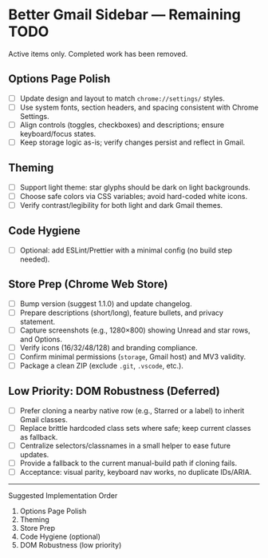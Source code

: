 # Better Gmail Sidebar — Remaining TODO

Active items only. Completed work has been removed.

## Options Page Polish
- [ ] Update design and layout to match `chrome://settings/` styles.
- [ ] Use system fonts, section headers, and spacing consistent with Chrome Settings.
- [ ] Align controls (toggles, checkboxes) and descriptions; ensure keyboard/focus states.
- [ ] Keep storage logic as-is; verify changes persist and reflect in Gmail.

## Theming
- [ ] Support light theme: star glyphs should be dark on light backgrounds.
- [ ] Choose safe colors via CSS variables; avoid hard-coded white icons.
- [ ] Verify contrast/legibility for both light and dark Gmail themes.

## Code Hygiene
- [ ] Optional: add ESLint/Prettier with a minimal config (no build step needed).

## Store Prep (Chrome Web Store)
- [ ] Bump version (suggest 1.1.0) and update changelog.
- [ ] Prepare descriptions (short/long), feature bullets, and privacy statement.
- [ ] Capture screenshots (e.g., 1280×800) showing Unread and star rows, and Options.
- [ ] Verify icons (16/32/48/128) and branding compliance.
- [ ] Confirm minimal permissions (`storage`, Gmail host) and MV3 validity.
- [ ] Package a clean ZIP (exclude `.git`, `.vscode`, etc.).

## Low Priority: DOM Robustness (Deferred)
- [ ] Prefer cloning a nearby native row (e.g., Starred or a label) to inherit Gmail classes.
- [ ] Replace brittle hardcoded class sets where safe; keep current classes as fallback.
- [ ] Centralize selectors/classnames in a small helper to ease future updates.
- [ ] Provide a fallback to the current manual-build path if cloning fails.
- [ ] Acceptance: visual parity, keyboard nav works, no duplicate IDs/ARIA.

---

Suggested Implementation Order
1. Options Page Polish
2. Theming
3. Store Prep
4. Code Hygiene (optional)
5. DOM Robustness (low priority)
